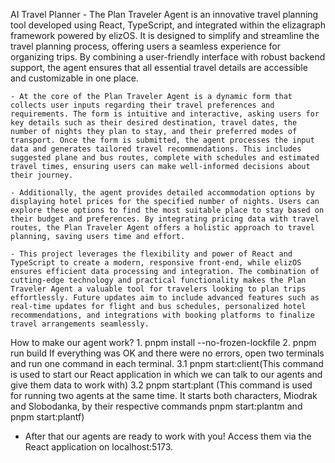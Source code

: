 AI Travel Planner
    - The Plan Traveler Agent is an innovative travel planning tool developed using React, TypeScript, and integrated within the elizagraph framework powered by elizOS. It is designed to simplify and streamline the travel planning process, offering users a seamless experience for organizing trips. By combining a user-friendly interface with robust backend support, the agent ensures that all essential travel details are accessible and customizable in one place.

    - At the core of the Plan Traveler Agent is a dynamic form that collects user inputs regarding their travel preferences and requirements. The form is intuitive and interactive, asking users for key details such as their desired destination, travel dates, the number of nights they plan to stay, and their preferred modes of transport. Once the form is submitted, the agent processes the input data and generates tailored travel recommendations. This includes suggested plane and bus routes, complete with schedules and estimated travel times, ensuring users can make well-informed decisions about their journey.

    - Additionally, the agent provides detailed accommodation options by displaying hotel prices for the specified number of nights. Users can explore these options to find the most suitable place to stay based on their budget and preferences. By integrating pricing data with travel routes, the Plan Traveler Agent offers a holistic approach to travel planning, saving users time and effort.

    - This project leverages the flexibility and power of React and TypeScript to create a modern, responsive front-end, while elizOS ensures efficient data processing and integration. The combination of cutting-edge technology and practical functionality makes the Plan Traveler Agent a valuable tool for travelers looking to plan trips effortlessly. Future updates aim to include advanced features such as real-time updates for flight and bus schedules, personalized hotel recommendations, and integrations with booking platforms to finalize travel arrangements seamlessly.

How to make our agent work?
    1. pnpm install --no-frozen-lockfile
    2. pnpm run build
    If everything was OK and there were no errors, open two terminals
    and run one command in each terminal.
    3.1 pnpm start:client(This command is used to start our React application in which
    we can talk to our agents and give them data to work with)
    3.2 pnpm start:plant (This command is used for running two agents at the same time.
    It starts both characters, Miodrak and Slobodanka, by their respective commands
    pnpm start:plantm and pnpm start:plantf)

- After that our agents are ready to work with you! Access them via the React application
on localhost:5173.

